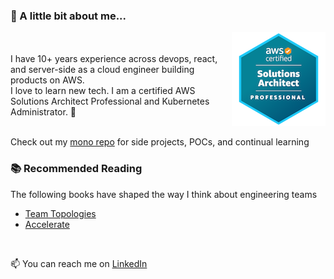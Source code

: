 <!-- thinking exploration / jungle / adventure theme -->
### 👋 A little bit about me...

<img align="right" width="150" height="150" src="./aws-certified-solutions-architect-professional-150x150.png"/>
<br/>
<br/>
I have 10+ years experience across devops, react, and server-side as a cloud engineer building products on AWS.
<br/>
I love to learn new tech. I am a certified AWS Solutions Architect Professional and Kubernetes Administrator. 🍿
<br/>


<br clear="right"/>

Check out my [mono repo](https://github.com/evanharmon/in-mono) for side projects, POCs, and continual learning
<br>

### 📚 Recommended Reading
The following books have shaped the way I think about engineering teams

- [Team Topologies](https://teamtopologies.com/)
- [Accelerate](https://nicolefv.com/book)

<br/>

📫 You can reach me on [LinkedIn](https://www.linkedin.com/in/evanpatrickharmon/)
